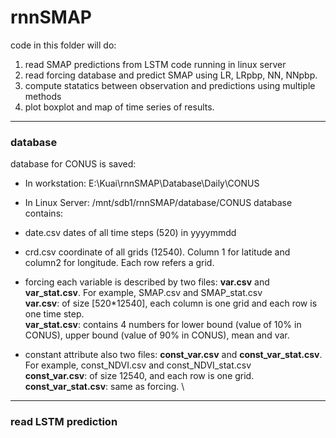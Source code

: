 # rnnSMAP

code in this folder will do:

1. read SMAP predictions from LSTM code running in linux server
2. read forcing database and predict SMAP using LR, LRpbp, NN, NNpbp.
3. compute statatics between observation and predictions using multiple methods
4. plot boxplot and map of time series of results. 

---
### database 

database for CONUS is saved:

- In workstation: 
E:\Kuai\rnnSMAP\Database\Daily\CONUS

- In Linux Server:
/mnt/sdb1/rnnSMAP/database/CONUS
database contains:
- date.csv
dates of all time steps (520) in yyyymmdd
- crd.csv
coordinate of all grids (12540). Column 1 for latitude and column2 for longitude. Each row refers a grid.
- forcing 
each variable is described by two files: **var.csv** and **var_stat.csv**. For example, SMAP.csv and SMAP_stat.csv\
**var.csv**: of size [520*12540], each column is one grid and each row is one time step. \
**var_stat.csv**: contains 4 numbers for lower bound (value of 10% in CONUS), upper bound (value of 90% in CONUS), mean and var. 
- constant attribute 
also two files: **const_var.csv** and **const_var_stat.csv**. For example, const_NDVI.csv and const_NDVI_stat.csv\
**const_var.csv**: of size 12540, and each row is one grid. \
**const_var_stat.csv**: same as forcing. \

---

### read LSTM prediction
